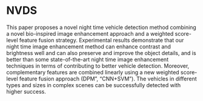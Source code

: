 # NVDS
This paper proposes a novel night time vehicle detection method combining a novel bio-inspired image enhancement approach and a weighted score-level feature fusion strategy. Experimental results demonstrate that our night time image enhancement method can enhance contrast and brightness well and can also preserve and improve the object details, and is better than some state-of-the-art night time image enhancement techniques in terms of contributing to better vehicle detection. Moreover, complementary features are combined linearly using a new weighted score-level feature fusion approach (DPM”, “CNN+SVM”). The vehicles in different types and sizes in complex scenes can be successfully detected with higher success.

